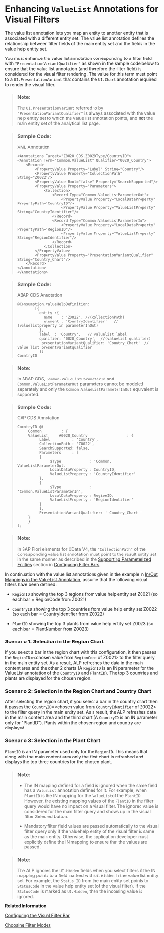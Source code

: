 <!-- loio16d43eb0472c4d5a9439ca1bf92c915d -->

# Enhancing `ValueList` Annotations for Visual Filters

The value list annotation lets you map an entity to another entity that is associated with a different entity set. The value list annotation defines the relationship between filter fields of the main entity set and the fields in the value help entity set.



You must enhance the value list annotation corresponding to a filter field with `"PresentationVariantQualifier"` as shown in the sample code below to ensure that the value list annotation \(and therefore the filter field\) is considered for the visual filter rendering. The value for this term must point to a `UI.PresentationVariant` that contains the `UI.Chart` annotation required to render the visual filter.

> ### Note:  
> The `UI.PresentationVariant` referred to by `"PresentationVariantQualifier"` is always associated with the value help entity set to which the value list annotation points, and **not** the main entity set of the analytical list page.

> ### Sample Code:  
> XML Annotation
> 
> ```
> <Annotations Target="Z0020_CDS.Z0020Type/CountryID">
> <Annotation Term="Common.ValueList" Qualifier="0020_Country">
>     <Record>
>         <PropertyValue Property="Label" String="Country"/>
>         <PropertyValue Property="CollectionPath" String="Z0022"/>
>         <PropertyValue Bool="false" Property="SearchSupported"/>
>         <PropertyValue Property="Parameters">
>             <Collection>
>                 <Record Type="Common.ValueListParameterOut">
>                     <PropertyValue Property="LocalDataProperty" PropertyPath="CountryID"/>
>                     <PropertyValue Property="ValueListProperty" String="CountryIdentifier"/>
>                 </Record>
>                 <Record Type="Common.ValueListParameterIn">
>                     <PropertyValue Property="LocalDataProperty" PropertyPath="RegionID"/>
>                     <PropertyValue Property="ValueListProperty" String="RegionIdentifier"/>
>                 </Record>
>             </Collection>
>         </PropertyValue>
>         <PropertyValue Property="PresentationVariantQualifier" String="Country_Chart"/>
>     </Record>
> </Annotation>
> </Annotations>
> ```

> ### Sample Code:  
> ABAP CDS Annotation
> 
> ```
> @Consumption.valueHelpDefinition:
>         [{
>           entity :{
>             name    : 'Z0022', //(collectionPath)
>             element : 'CountryIdentifier'   // (valuelistproperty in parameterInOut)
>           },
>           label  : 'Country',   // valuelist label
>           qualifier: '0020_Country',  //(valuelist qualifier)
>            presentationVariantQualifier: 'Country_Chart'  // value list presentvariantqualifier
>           }]
> CountryID
> 
> ```

> ### Note:  
> In ABAP CDS, `Common.ValueListParameterIn` and `Common.ValueListParameterOut` parameters cannot be modeled separately and only the `Common.ValueListParameterInOut` equivalent is supported.

> ### Sample Code:  
> CAP CDS Annotation
> 
> ```
> CountryID @(
>      Common         : {
>      ValueList     #0020_Country                  : {
>           Label          : 'Country',
>           CollectionPath : 'Z0022',
>           SearchSupported: false,
>           Parameters     : [
>           {
>                $Type             : 'Common. ValueListParameterOut,
>                LocalDataProperty : CountryID,
>                ValueListProperty : 'CountryIdentifier'
>           },
>           {
>                $Type             : 'Common.ValueListParameterIn',
>                LocalDataProperty : RegionID,
>                ValueListProperty : 'RegionIdentifier'
>           }
>           ],
>           PresentationVariantQualifier: ' Country_Chart '
>      }
>      }
> );
> ```

> ### Note:  
> In SAP Fiori elements for OData V4, the `"CollectionPath"` of the corresponding value list annotation must point to the result entity set in the same manner as described in the [Supporting Parameterized Entities](configuring-filter-bars-4bd7590.md#loio4bd7590569c74c61a0124c6e370030f6__suppprting_parameterized_entities_subsection) section in [Configuring Filter Bars](configuring-filter-bars-4bd7590.md).

In continuation with the value list annotations given in the example in [In/Out Mappings in the ValueList Annotation](in-out-mappings-in-the-valuelist-annotation-4de40b3.md), assume that the following visual filters have been defined:

-   `RegionID` showing the top 3 regions from value help entity set Z0021 \(so each bar = RegionCode from Z0021\)

-   `CountryID` showing the top 3 countries from value help entity set Z0022 \(so each bar = CountryIdentifier from Z0022\)

-   `PlantID` showing the top 3 plants from value help entity set Z0023 \(so each bar = PlantNumber from Z0023\)




### Scenario 1: Selection in the Region Chart

If you select a bar in the region chart with this configuration, it then passes the `RegionID`=<chosen value from `RegionCode` of Z0021\> to the filter query in the main entity set. As a result, ALP refreshes the data in the main content area and the other 2 charts \(A `RegionID` is an IN parameter for the ValueList annotation of the `CountryID` and `PlantID`\). The top 3 countries and plants are displayed for the chosen region.



### Scenario 2: Selection in the Region Chart and Country Chart

After selecting the region chart, if you select a bar in the country chart then it passes the `CountryID`=<chosen value from `CountryIdentifier` of Z0022\> to the filter query in the main entity set. As a result, the ALP refreshes data in the main content area and the third chart \(A `CountryID` is an IN parameter only for "PlantID"\). Plants within the chosen region and country are displayed.



### Scenario 3: Selection in the Plant Chart

`PlantID` is an IN parameter used only for the `RegionID`. This means that along with the main content area only the first chart is refreshed and displays the top three countries for the chosen plant.

> ### Note:  
> -   The IN mapping defined for a field is ignored when the same field has a `ValueList` annotation defined for it. For example, when `PlantID` is the IN mapping for the `ValueList`of the `PlantID`. However, the existing mapping values of the `PlantID` in the filter query would have no impact on a visual filter. The ignored value is considered for the main filter query and shows up in the visual filter Selected button.
> 
> -   Mandatory filter field values are passed automatically to the visual filter query only if the valuehelp entity of the visual filter is same as the main entity. Otherwise, the application developer must explicitly define the IN mapping to ensure that the values are passed.

> ### Note:  
> The ALP ignores the `UI.Hidden` fields when you select filters if the IN mapping points to a field marked with `UI.Hidden` in the value list entity set. For example, the `Status_ID` from the main entity set points to `StatusCode` in the value help entity set \(of the visual filter\). If the `StatusCode` is marked as `UI.Hidden`, then the incoming value is ignored.

**Related Information**  


[Configuring the Visual Filter Bar](configuring-the-visual-filter-bar-33f3d80.md "The visual filter bar enables end users to select filter values based on measure values in addition to the filters and filter values already selected in the regular filter bar.")

[Choosing Filter Modes](choosing-filter-modes-00c19e1.md "ALP offers compact and visual filter modes. You can choose to set filters from both modes.")

